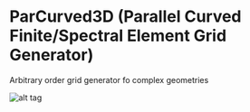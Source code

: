 # ParCurved3D (Parallel Curved Finite/Spectral Element Grid Generator)

Arbitrary order grid generator fo complex geometries

![alt tag](https://raw.github.com/arirepo/parcurved3D/master/doc/cover.png)
